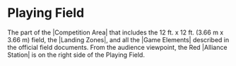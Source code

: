 # Playing Field

The part of the |Competition Area| that includes the 12 ft. x 12 ft. (3.66 m
x 3.66 m) field, the |Landing Zones|, and all the |Game Elements| described in
the official field documents. From the audience viewpoint, the Red |Alliance
Station| is on the right side of the Playing Field.
